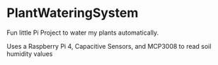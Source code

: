 # PlantWateringSystem
Fun little Pi Project to water my plants automatically.

Uses a Raspberry Pi 4, Capacitive Sensors, and MCP3008 to read soil humidity values
